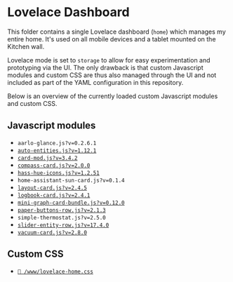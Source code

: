 # Lovelace Dashboard

This folder contains a single Lovelace dashboard (`home`) which manages my
entire home. It's used on all mobile devices and a tablet mounted on the Kitchen
wall.

Lovelace mode is set to `storage` to allow for easy experimentation and
prototyping via the UI. The only drawback is that custom Javascript modules and
custom CSS are thus also managed through the UI and not included as part of the
YAML configuration in this repository.

Below is an overview of the currently loaded custom Javascript modules and
custom CSS.

## Javascript modules

- `aarlo-glance.js?v=0.2.6.1`
- [`auto-entities.js?v=1.12.1`](https://github.com/thomasloven/lovelace-auto-entities)
- [`card-mod.js?v=3.4.2`](https://github.com/thomasloven/lovelace-card-mod/releases/tag/3.4.2)
- [`compass-card.js?v=2.0.0`](https://github.com/tomvanswam/compass-card/releases/tag/v2.0.0)
- [`hass-hue-icons.js?v=1.2.51`](https://github.com/arallsopp/hass-hue-icons/releases/tag/v1.2.51)
- `home-assistant-sun-card.js?v=0.1.4`
- [`layout-card.js?v=2.4.5`](https://github.com/thomasloven/lovelace-layout-card/releases/tag/v2.4.5)
- [`logbook-card.js?v=2.4.1`](https://github.com/royto/logbook-card/releases/tag/2.4.1)
- [`mini-graph-card-bundle.js?v=0.12.0`](https://github.com/kalkih/mini-graph-card/releases/tag/v0.12.0)
- [`paper-buttons-row.js?v=2.1.3`](https://github.com/jcwillox/lovelace-paper-buttons-row/releases/tag/2.1.3)
- `simple-thermostat.js?v=2.5.0`
- [`slider-entity-row.js?v=17.4.0`](https://github.com/thomasloven/lovelace-slider-entity-row/releases/tag/17.4.0)
- [`vacuum-card.js?v=2.8.0`](https://github.com/denysdovhan/vacuum-card/releases/tag/v2.8.0)

## Custom CSS

- [`📄 /www/lovelace-home.css`](/www/lovelace-home.css)
